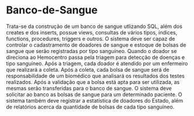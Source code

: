 # Banco-de-Sangue
Trata-se da construção de um banco de sangue utlizando SQL, além dos creates e dos inserts, possue views, consultas de vários tipos, índices, functions, procedures, triggers e outros.
O sistema deve ser capaz de controlar o cadastramento de doadores de sangue e estoque de bolsas de sangue que serão registradas por tipo sanguíneo. Quando o doador se direciona ao Hemocentro passa pela triagem para detecção de doenças e tipo sanguíneo. Após a triagem, cada doador é atendido por um enfermeiro que realizará a coleta. Após a coleta, cada bolsa de sangue será de responsabilidade de um biomédico que analisará os resultados dos testes realizados. Após a validação que a bolsa está apta para ser utilizada, as mesmas serão transferidas para o banco de sangue. O sistema deve solicitar ao banco as bolsas de sangue para um determinado paciente. O sistema também deve registrar a estatística de doadores do Estado, além de relatórios acerca da quantidade de bolsas de cada tipo sanguíneo. 
